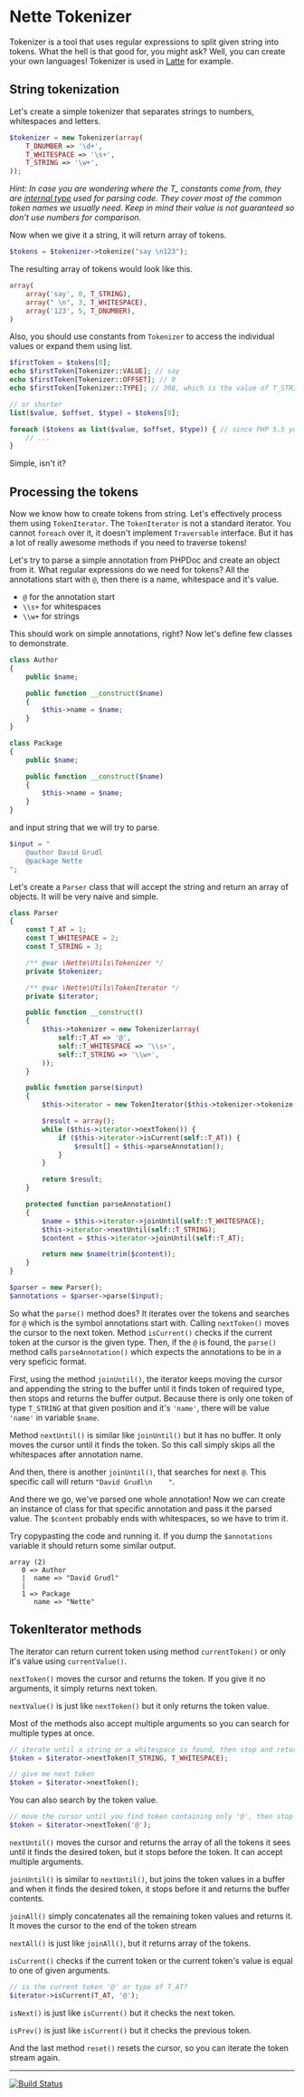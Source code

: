 Nette Tokenizer
===============

Tokenizer is a tool that uses regular expressions to split given string into tokens. What the hell is that good for, you might ask? Well, you can create your own languages! Tokenizer is used in [Latte](https://github.com/nette/latte) for example.


## String tokenization

Let's create a simple tokenizer that separates strings to numbers, whitespaces and letters.

```php
$tokenizer = new Tokenizer(array(
	T_DNUMBER => '\d+',
	T_WHITESPACE => '\s+',
	T_STRING => '\w+',
));
```

*Hint: In case you are wondering where the T_ constants come from, they are [internal type](http://php.net/manual/tokens.php) used for parsing code. They cover most of the common token names we usually need. Keep in mind their value is not guaranteed so don't use numbers for comparison.*

Now when we give it a string, it will return array of tokens.

```php
$tokens = $tokenizer->tokenize("say \n123");
```

The resulting array of tokens would look like this.

```php
array(
	array('say', 0, T_STRING),
	array(" \n", 3, T_WHITESPACE),
	array('123', 5, T_DNUMBER),
)
```

Also, you should use constants from `Tokenizer` to access the individual values or expand them using list.

```php
$firstToken = $tokens[0];
echo $firstToken[Tokenizer::VALUE]; // say
echo $firstToken[Tokenizer::OFFSET]; // 0
echo $firstToken[Tokenizer::TYPE]; // 308, which is the value of T_STRING

// or shorter
list($value, $offset, $type) = $tokens[0];

foreach ($tokens as list($value, $offset, $type)) { // since PHP 5.5 you can use list in foreach
    // ...
}
```

Simple, isn't it?


## Processing the tokens

Now we know how to create tokens from string. Let's effectively process them using `TokenIterator`. The `TokenIterator` is not a standard iterator. You cannot `foreach` over it, it doesn't implement `Traversable` interface. But it has a lot of really awesome methods if you need to traverse tokens!

Let's try to parse a simple annotation from PHPDoc and create an object from it. What regular expressions do we need for tokens? All the annotations start with `@`, then there is a name, whitespace and it's value.

- `@` for the annotation start
- `\\s+` for whitespaces
- `\\w+` for strings

This should work on simple annotations, right? Now let's define few classes to demonstrate.

```php
class Author
{
	public $name;

	public function __construct($name)
	{
		$this->name = $name;
	}
}

class Package
{
	public $name;

	public function __construct($name)
	{
		$this->name = $name;
	}
}
```

and input string that we will try to parse.

```php
$input = "
	@author David Grudl
	@package Nette
";
```

Let's create a `Parser` class that will accept the string and return an array of objects. It will be very naive and simple.

```php
class Parser
{
	const T_AT = 1;
	const T_WHITESPACE = 2;
	const T_STRING = 3;

	/** @var \Nette\Utils\Tokenizer */
	private $tokenizer;

	/** @var \Nette\Utils\TokenIterator */
	private $iterator;

	public function __construct()
	{
		$this->tokenizer = new Tokenizer(array(
			self::T_AT => '@',
			self::T_WHITESPACE => '\\s+',
			self::T_STRING => '\\w+',
		));
	}

	public function parse($input)
	{
		$this->iterator = new TokenIterator($this->tokenizer->tokenize($input));

		$result = array();
		while ($this->iterator->nextToken()) {
			if ($this->iterator->isCurrent(self::T_AT)) {
				$result[] = $this->parseAnnotation();
			}
		}

		return $result;
	}

	protected function parseAnnotation()
	{
		$name = $this->iterator->joinUntil(self::T_WHITESPACE);
		$this->iterator->nextUntil(self::T_STRING);
		$content = $this->iterator->joinUntil(self::T_AT);

		return new $name(trim($content));
	}
}
```

```php
$parser = new Parser();
$annotations = $parser->parse($input);
```

So what the `parse()` method does? It iterates over the tokens and searches for `@` which is the symbol annotations start with. Calling `nextToken()` moves the cursor to the next token. Method `isCurrent()` checks if the current token at the cursor is the given type. Then, if the `@` is found, the `parse()` method calls `parseAnnotation()` which expects the annotations to be in a very speficic format.

First, using the method `joinUntil()`, the iterator keeps moving the cursor and appending the string to the buffer until it finds token of required type, then stops and returns the buffer output. Because there is only one token of type `T_STRING` at that given position and it's `'name'`, there will be value `'name'` in variable `$name`.

Method `nextUntil()` is similar like `joinUntil()` but it has no buffer. It only moves the cursor until it finds the token. So this call simply skips all the whitespaces after annotation name.

And then, there is another `joinUntil()`, that searches for next `@`. This specific call will return `"David Grudl\n    "`.

And there we go, we've parsed one whole annotation! Now we can create an instance of class for that specific annotation and pass it the parsed value. The `$content` probably ends with whitespaces, so we have to trim it.

Try copypasting the code and running it. If you dump the `$annotations` variable it should return some similar output.

```
array (2)
   0 => Author
   |  name => "David Grudl"
   |
   1 => Package
      name => "Nette"
```

## TokenIterator methods

The iterator can return current token using method `currentToken()` or only it's value using `currentValue()`.

`nextToken()` moves the cursor and returns the token. If you give it no arguments, it simply returns next token.

`nextValue()` is just like `nextToken()` but it only returns the token value.

Most of the methods also accept multiple arguments so you can search for multiple types at once.

```php
// iterate until a string or a whitespace is found, then stop and return the following token
$token = $iterator->nextToken(T_STRING, T_WHITESPACE);

// give me next token
$token = $iterator->nextToken();
```

You can also search by the token value.

```php
// move the cursor until you find token containing only '@', then stop and return it
$token = $iterator->nextToken('@');
```

`nextUntil()` moves the cursor and returns the array of all the tokens it sees until it finds the desired token, but it stops before the token. It can accept multiple arguments.

`joinUntil()` is similar to `nextUntil()`, but joins the token values in a buffer and when it finds the desired token, it stops before it and returns the buffer contents.

`joinAll()` simply concatenates all the remaining token values and returns it. It moves the cursor to the end of the token stream

`nextAll()` is just like `joinAll()`, but it returns array of the tokens.

`isCurrent()` checks if the current token or the current token's value is equal to one of given arguments.

```php
// is the current token '@' or type of T_AT?
$iterator->isCurrent(T_AT, '@');
```

`isNext()` is just like `isCurrent()` but it checks the next token.

`isPrev()` is just like `isCurrent()` but it checks the previous token.

And the last method `reset()` resets the cursor, so you can iterate the token stream again.



-----

[![Build Status](https://secure.travis-ci.org/nette/tokenizer.png?branch=master)](http://travis-ci.org/nette/tokenizer)
